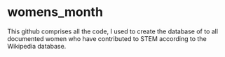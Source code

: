 # womens_month
This github comprises all the code, I used to create the database of to all documented women who have contributed to STEM according to the Wikipedia database.

